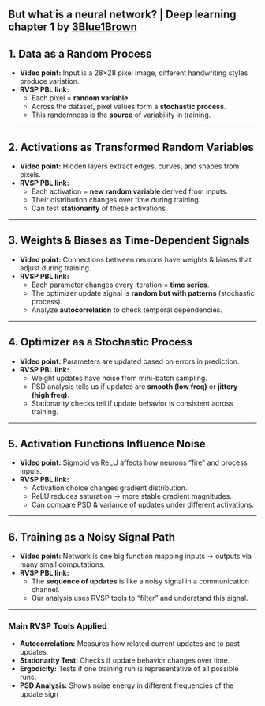 ## **But what is a neural network? | Deep learning chapter 1 by** [3Blue1Brown](https://www.youtube.com/@3blue1brown)

## **1. Data as a Random Process**

- **Video point:** Input is a 28×28 pixel image, different handwriting styles produce variation.
- **RVSP PBL link:**
    - Each pixel = **random variable**.
    - Across the dataset, pixel values form a **stochastic process**.
    - This randomness is the **source** of variability in training.

---

## **2. Activations as Transformed Random Variables**

- **Video point:** Hidden layers extract edges, curves, and shapes from pixels.
- **RVSP PBL link:**
    - Each activation = **new random variable** derived from inputs.
    - Their distribution changes over time during training.
    - Can test **stationarity** of these activations.

---

## **3. Weights & Biases as Time-Dependent Signals**

- **Video point:** Connections between neurons have weights & biases that adjust during training.
- **RVSP PBL link:**
    - Each parameter changes every iteration = **time series**.
    - The optimizer update signal is **random but with patterns** (stochastic process).
    - Analyze **autocorrelation** to check temporal dependencies.

---

## **4. Optimizer as a Stochastic Process**

- **Video point:** Parameters are updated based on errors in prediction.
- **RVSP PBL link:**
    - Weight updates have noise from mini-batch sampling.
    - PSD analysis tells us if updates are **smooth (low freq)** or **jittery (high freq)**.
    - Stationarity checks tell if update behavior is consistent across training.

---

## **5. Activation Functions Influence Noise**

- **Video point:** Sigmoid vs ReLU affects how neurons “fire” and process inputs.
- **RVSP PBL link:**
    - Activation choice changes gradient distribution.
    - ReLU reduces saturation → more stable gradient magnitudes.
    - Can compare PSD & variance of updates under different activations.

---

## **6. Training as a Noisy Signal Path**

- **Video point:** Network is one big function mapping inputs → outputs via many small computations.
- **RVSP PBL link:**
    - The **sequence of updates** is like a noisy signal in a communication channel.
    - Our analysis uses RVSP tools to “filter” and understand this signal.

---

### **Main RVSP Tools Applied**

- **Autocorrelation:** Measures how related current updates are to past updates.
- **Stationarity Test:** Checks if update behavior changes over time.
- **Ergodicity:** Tests if one training run is representative of all possible runs.
- **PSD Analysis:** Shows noise energy in different frequencies of the update sign
